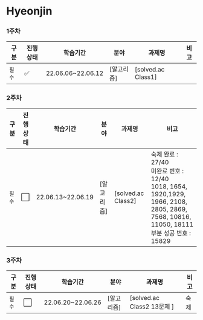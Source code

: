 # Hyeonjin

### 1주차
|구분|진행상태|학습기간|분야|과제명|비고|
| ------ | ------ | ------ | ------ | ------ | ------ |
|`필수` | :white_check_mark: |22.06.06~22.06.12| [알고리즘] | [solved.ac Class1] |  |

### 2주차
|구분|진행상태|학습기간|분야|과제명|비고|
| ------ | ------ | ------ | ------ | ------ | ------ |
|`필수` | :white_large_square: |22.06.13~22.06.19| [알고리즘] | [solved.ac Class2] | 숙제 완료 : 27/40<br>미완료 번호 : 12/40<br/>1018, 1654, 1920,1929, 1966, 2108, 2805, 2869, 7568, 10816, 11050, 18111<br>부분 성공 번호 : 15829 |

### 3주차

| 구분   | 진행상태             | 학습기간          | 분야       | 과제명                     | 비고 |
| ------ | -------------------- | ----------------- | ---------- | -------------------------- | ---- |
| `필수` | :white_large_square: | 22.06.20~22.06.26 | [알고리즘] | [solved.ac Class2 13문제 ] | 숙제 |



<!-- |`필수` | :white_check_mark: |8| [SSAFY 기본](SSAFY기본) | [SSAFY GIT 실습](SSAFY기본/SSAFY-GIT-실습) | |
|선택| :white_large_square: || [분야 추가] | [프로젝트 추가] | |
|선택| :white_large_square: || [분야 추가] | [프로젝트 추가] | |
|선택| :white_large_square: || [분야 추가] | [프로젝트 추가] | | -->
